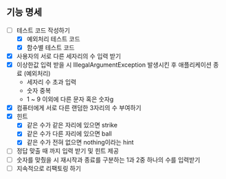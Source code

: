 ## 기능 명세 

- [ ]  테스트 코드 작성하기
    - [x]  예외처리 테스트 코드
    - [x]  함수별 테스트 코드
- [x]  사용자의 서로 다른 세자리의 수 입력 받기
- [x]  이상한값 입력 받을 시 IllegalArgumentException 발생시킨 후 애플리케이션 종료 (예외처리)
    - 세자리 수 초과 입력
    - 숫자 중복
    - 1 ~ 9 이외에 다른 문자 혹은 숫자g
- [x]  컴퓨터에게 서로 다른 랜덤한 3자리의 수 부여하기
- [x]  힌트
    - [x]  같은 수가 같은 자리에 있으면 strike
    - [x]  같은 수가 다른 자리에 있으면 ball
    - [x]  같은 수가 전혀 없으면 nothing이라는 hint
- [ ]  정답 맞출 때 까지 입력 받기 및 힌트 제공
- [ ]  숫자를 맞췄을 시 재시작과 종료를 구분하는 1과 2중 하나의 수를 입력받기
- [ ]  지속적으로 리팩토링 하기